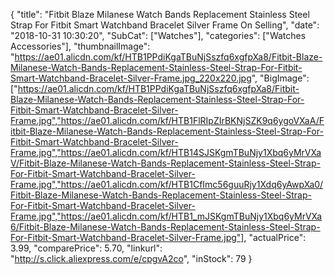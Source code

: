 {
	"title": "Fitbit Blaze Milanese Watch Bands Replacement Stainless Steel Strap For Fitbit Smart Watchband Bracelet Silver Frame On Selling",
	"date": "2018-10-31 10:30:20",
	"SubCat": ["Watches"],
	"categories": ["Watches Accessories"],
	"thumbnailImage": "https://ae01.alicdn.com/kf/HTB1PPdiKgaTBuNjSszfq6xgfpXa8/Fitbit-Blaze-Milanese-Watch-Bands-Replacement-Stainless-Steel-Strap-For-Fitbit-Smart-Watchband-Bracelet-Silver-Frame.jpg_220x220.jpg",
	"BigImage": ["https://ae01.alicdn.com/kf/HTB1PPdiKgaTBuNjSszfq6xgfpXa8/Fitbit-Blaze-Milanese-Watch-Bands-Replacement-Stainless-Steel-Strap-For-Fitbit-Smart-Watchband-Bracelet-Silver-Frame.jpg","https://ae01.alicdn.com/kf/HTB1FlRIpZIrBKNjSZK9q6ygoVXaA/Fitbit-Blaze-Milanese-Watch-Bands-Replacement-Stainless-Steel-Strap-For-Fitbit-Smart-Watchband-Bracelet-Silver-Frame.jpg","https://ae01.alicdn.com/kf/HTB14SJSKgmTBuNjy1Xbq6yMrVXaV/Fitbit-Blaze-Milanese-Watch-Bands-Replacement-Stainless-Steel-Strap-For-Fitbit-Smart-Watchband-Bracelet-Silver-Frame.jpg","https://ae01.alicdn.com/kf/HTB1CfImc56guuRjy1Xdq6yAwpXa0/Fitbit-Blaze-Milanese-Watch-Bands-Replacement-Stainless-Steel-Strap-For-Fitbit-Smart-Watchband-Bracelet-Silver-Frame.jpg","https://ae01.alicdn.com/kf/HTB1_mJSKgmTBuNjy1Xbq6yMrVXa6/Fitbit-Blaze-Milanese-Watch-Bands-Replacement-Stainless-Steel-Strap-For-Fitbit-Smart-Watchband-Bracelet-Silver-Frame.jpg"],
	"actualPrice": 3.99,
	"comparePrice": 5.70,
	"linkurl": "http://s.click.aliexpress.com/e/cpgvA2co",
	"inStock": 79
}

